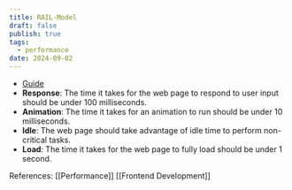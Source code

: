 ```yaml
---
title: RAIL-Model
draft: false
publish: true
tags:
  - performance
date: 2024-09-02
---
```

- [Guide](https://web.dev/articles/rail)
- **Response**: The time it takes for the web page to respond to user input should be under 100 milliseconds.
- **Animation**: The time it takes for an animation to run should be under 10 milliseconds.
- **Idle**: The web page should take advantage of idle time to perform non-critical tasks.
- **Load**: The time it takes for the web page to fully load should be under 1 second.

References: [[Performance]] [[Frontend Development]]
